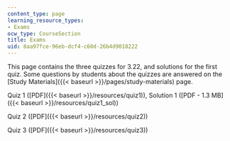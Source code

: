 ```yaml
---
content_type: page
learning_resource_types:
- Exams
ocw_type: CourseSection
title: Exams
uid: 8aa97fce-96eb-dcf4-c60d-26b4d9018222
---
```


This page contains the three quizzes for 3.22, and solutions for the first quiz. Some questions by students about the quizzes are answered on the [Study Materials]({{< baseurl >}}/pages/study-materials) page.

Quiz 1 ([PDF]({{< baseurl >}}/resources/quiz1)), Solution 1 ([PDF - 1.3 MB]({{< baseurl >}}/resources/quiz1_sol))

Quiz 2 ([PDF]({{< baseurl >}}/resources/quiz2))

Quiz 3 ([PDF]({{< baseurl >}}/resources/quiz3))